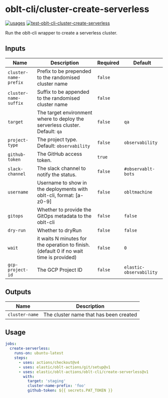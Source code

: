 # <!--name-->oblt-cli/cluster-create-serverless<!--/name-->

[![usages](https://img.shields.io/badge/usages-white?logo=githubactions&logoColor=blue)](https://github.com/search?q=elastic%2Foblt-actions%2Foblt-cli%2Fcluster-create-serverless+%28path%3A.github%2Fworkflows+OR+path%3A**%2Faction.yml+OR+path%3A**%2Faction.yaml%29&type=code)
[![test-oblt-cli-cluster-create-serverless](https://github.com/elastic/oblt-actions/actions/workflows/test-oblt-cli-cluster-create-serverless.yml/badge.svg?branch=main)](https://github.com/elastic/oblt-actions/actions/workflows/test-oblt-cli-cluster-create-serverless.yml)

<!--description-->
Run the oblt-cli wrapper to create a serverless cluster.
<!--/description-->

## Inputs
<!--inputs-->
| Name                  | Description                                                                             | Required | Default                 |
|-----------------------|-----------------------------------------------------------------------------------------|----------|-------------------------|
| `cluster-name-prefix` | Prefix to be prepended to the randomised cluster name                                   | `false`  | ` `                     |
| `cluster-name-suffix` | Suffix to be appended to the randomised cluster name                                    | `false`  | ` `                     |
| `target`              | The target environment where to deploy the serverless cluster. Default: `qa`            | `false`  | `qa`                    |
| `project-type`        | The project type. Default: `observability`                                              | `false`  | `observability`         |
| `github-token`        | The GitHub access token.                                                                | `true`   | ` `                     |
| `slack-channel`       | The slack channel to notify the status.                                                 | `false`  | `#observablt-bots`      |
| `username`            | Username to show in the deployments with oblt-cli, format: [a-z0-9]                     | `false`  | `obltmachine`           |
| `gitops`              | Whether to provide the GitOps metadata to the oblt-cli                                  | `false`  | `false`                 |
| `dry-run`             | Whether to dryRun                                                                       | `false`  | `false`                 |
| `wait`                | it waits N minutes for the operation to finish. (default 0 if no wait time is provided) | `false`  | `0`                     |
| `gcp-project-id`      | The GCP Project ID                                                                      | `false`  | `elastic-observability` |
<!--/inputs-->

## Outputs
<!--outputs-->
| Name           | Description                            |
|----------------|----------------------------------------|
| `cluster-name` | The cluster name that has been created |
<!--/outputs-->

## Usage

<!--usage action="elastic/oblt-actions/**" version="env:VERSION"-->
```yaml
jobs:
  create-serverless:
    runs-on: ubuntu-latest
    steps:
      - uses: actions/checkout@v4
      - uses: elastic/oblt-actions/git/setup@v1
      - uses: elastic/oblt-actions/oblt-cli/create-serverless@v1
        with:
          target: 'staging'
          cluster-name-prefix: 'foo'
          github-token: ${{ secrets.PAT_TOKEN }}
```
<!--/usage-->
